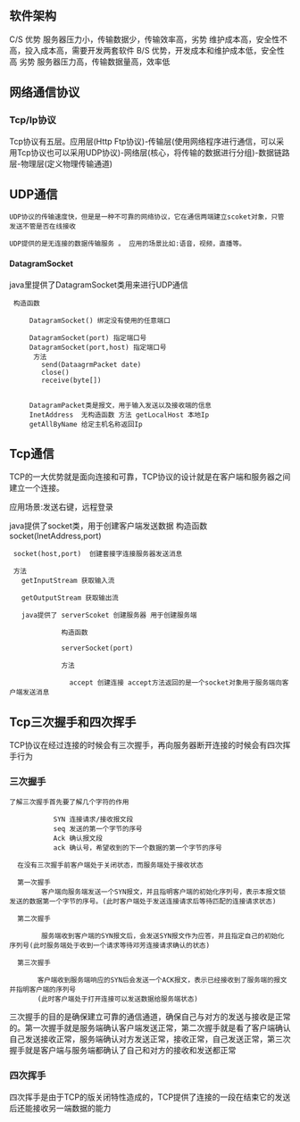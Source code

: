 ## 软件架构
 C/S  优势 服务器压力小，传输数据少，传输效率高，劣势 维护成本高，安全性不高，投入成本高，需要开发两套软件
 B/S 优势，开发成本和维护成本低，安全性高 劣势 服务器压力高，传输数据量高，效率低

 ## 网络通信协议

 ### Tcp/Ip协议
  Tcp协议有五层。应用层(Http Ftp协议)-传输层(使用网络程序进行通信，可以采用Tcp协议也可以采用UDP协议)-网络层(核心，将传输的数据进行分组)-数据链路层-物理层(定义物理传输通道)

  ## UDP通信
    UDP协议的传输速度快，但是是一种不可靠的网络协议，它在通信两端建立scoket对象，只管发送不管是否在线接收

    UDP提供的是无连接的数据传输服务 。 应用的场景比如:语音，视频，直播等。

#### DatagramSocket
  java里提供了DatagramSocket类用来进行UDP通信

     构造函数
       
         DatagramSocket() 绑定没有使用的任意端口
         
         DatagramSocket(port) 指定端口号 
         DatagramSocket(port,host) 指定端口号 
          方法
            send(DataagrmPacket date)
            close()
            receive(byte[])


         DatagramPacket类是报文，用于输入发送以及接收端的信息
         InetAddress  无构造函数 方法 getLocalHost 本地Ip
         getAllByName 给定主机名称返回Ip



## Tcp通信
 TCP的一大优势就是面向连接和可靠，TCP协议的设计就是在客户端和服务器之间建立一个连接。
  
  应用场景:发送右键，远程登录


  java提供了socket类，用于创建客户端发送数据
     构造函数 
     socket(InetAddress,port)

     socket(host,port)  创建套接字连接服务器发送消息
     
     方法
       getInputStream 获取输入流

       getOutputStream 获取输出流

       java提供了 serverScoket 创建服务器 用于创建服务端
                 
                 构造函数
                 
                 serverSocket(port)

                 方法
                   
                   accept 创建连接 accept方法返回的是一个socket对象用于服务端向客户端发送消息


## Tcp三次握手和四次挥手
  TCP协议在经过连接的时候会有三次握手，再向服务器断开连接的时候会有四次挥手行为

    
  ### 三次握手

    了解三次握手首先要了解几个字符的作用
      
               SYN 连接请求/接收报文段
               seq 发送的第一个字节的序号
               Ack 确认报文段
               ack 确认号，希望收到的下一个数据的第一个字节的序号

      在没有三次握手前客户端处于关闭状态，而服务端处于接收状态

      第一次握手
            客户端向服务端发送一个SYN报文，并且指明客户端的初始化序列号，表示本报文锁发送的数据第一个字节的序号。(此时客户端处于发送连接请求后等待匹配的连接请求状态)

      第二次握手

            服务端收到客户端的SYN报文后，会发送SYN报文作为应答，并且指定自己的初始化序列号(此时服务端处于收到一个请求等待邓芳连接请求确认的状态)

      第三次握手

           客户端收到服务端响应的SYN后会发送一个ACK报文，表示已经接收到了服务端的报文并指明客户端的序列号
           (此时客户端处于打开连接可以发送数据给服务端状态) 


  三次握手的目的是确保建立可靠的通信通道，确保自己与对方的发送与接收是正常的。第一次握手就是服务端确认客户端发送正常，第二次握手就是看了客户端确认自己发送接收正常，服务端确认对方发送正常，接收正常，自己发送正常，第三次握手就是客户端与服务端都确认了自己和对方的接收和发送都正常

 ### 四次挥手

  四次挥手是由于TCP的版关闭特性造成的，TCP提供了连接的一段在结束它的发送后还能接收另一端数据的能力                    
